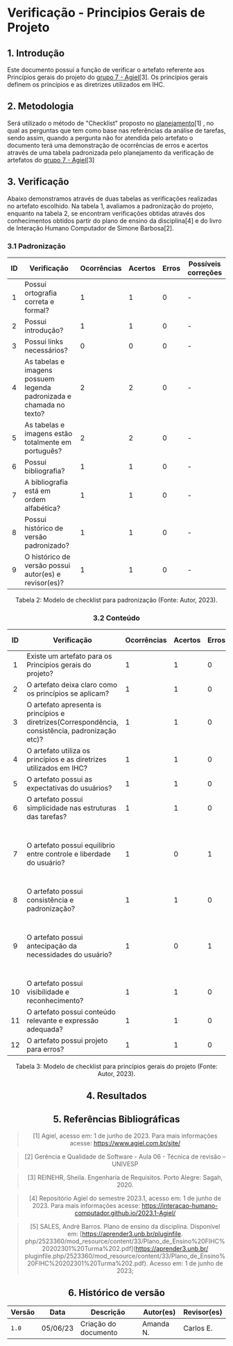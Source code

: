 # Verificação - Principios Gerais de Projeto

## 1. Introdução

Este documento possui a função de verificar o artefato referente aos Princípios gerais do 
projeto do [grupo 7 - Agiel](https://interacao-humano-computador.github.io/2023.1-Agiel/)[3]. Os princípios gerais definem os princípios e as diretrizes utilizados em IHC.


## 2. Metodologia

Será utilizado o método de "Checklist" proposto no [planejamento](../planejamento.md)[1] , no qual as 
perguntas que tem como base nas referências da análise de tarefas, sendo assim, quando a pergunta não for 
atendida pelo artefato o documento terá uma 
demonstração de ocorrências de erros e acertos através de uma tabela padronizada pelo planejamento da 
verificação de artefatos do [grupo 7 - Agiel](https://interacao-humano-computador.github.io/2023.1-Agiel/)[3]


## 3. Verificação

Abaixo demonstramos através de duas tabelas as verificações realizadas no artefato escolhido. Na tabela 1, avaliamos a padronização do projeto, enquanto na tabela 2, se encontram verificações obtidas através dos conhecimentos obtidos  partir do plano de ensino da disciplina[4] e do livro de Interação Humano Computador de Simone Barbosa[2].


### 3.1 Padronização

<center>

| ID | Verificação | Ocorrências | Acertos | Erros | Possíveis correções |
|:-:|--|--|--|--|--|
| 1 | Possui ortografia correta e formal? | 1 | 1 | 0 | - |
| 2 | Possui introdução? | 1 | 1 | 0 | - |
| 3 | Possui links necessários? | 0 | 0 | 0 | - |
| 4 | As tabelas e imagens possuem legenda padronizada e chamada no texto? | 2 | 2 | 0 | - |
| 5 | As tabelas e imagens estão totalmente em português? | 2 | 2 | 0 | - |
| 6 | Possui bibliografia? | 1 | 1 | 0 | - |
| 7 | A bibliografia está em ordem alfabética? | 1 | 1 | 0 | - |
| 8 | Possui histórico de versão padronizado? | 1 | 1 | 0 | - |
| 9 | O histórico de versão possui autor(es) e revisor(es)? | 1 | 1 | 0 | - |

Tabela 2: Modelo de checklist para padronização (Fonte: Autor, 2023).

### 3.2 Conteúdo

<center>

| ID | Verificação | Ocorrências | Acertos | Erros | Possíveis correções |
| :-: | ------- | -------- | -------- | ------ | -------- |
| 1 | Existe um artefato para os Princípios gerais do projeto? | 1 | 1 | 0 | - |
| 2 | O artefato deixa claro como os princípios se aplicam? | 1 | 1 | 0 | - |
| 3 | O artefato apresenta is princípios e diretrizes(Correspondência, consistência, padronização etc)? | 1 | 1 | 0 | - |
| 4 | O artefato utiliza os princípios e as diretrizes utilizados em IHC? | 1 | 1 | 0 | - |
| 5 | O artefato possui as expectativas do usuários? | 1 | 1 | 0 | - |
| 6 | O artefato possui simplicidade nas estruturas das tarefas? | 1 | 1 | 0 | - |
| 7 | O artefato possui equilibrio entre controle e liberdade do usuário? | 1 | 0 | 1 | Não possui o equilibrio entre controle e liberdade do usuário através da demonstração |
| 8 | O artefato possui consistência e padronização? | 1 | 1 | 0 | - |
| 9 | O artefato possui antecipação da necessidades do usuário? | 1 | 0 | 1 | Não possui a antecipação das necessidades do usuário através da demonstração |
| 10 | O artefato possui visibilidade e reconhecimento? | 1 | 1 | 0 | - |
| 11 | O artefato possui conteúdo relevante e expressão adequada? | 1 | 1 | 0 | - |
| 12 | O artefato possui projeto para erros? | 1 | 1 | 0 | - | 



Tabela 3: Modelo de checklist para princípios gerais do projeto (Fonte: Autor, 2023).

</center>

## 4. Resultados

## 5. Referências Bibliográficas

> [1] Agiel, acesso em: 1 de junho de 2023. Para mais informações acesse: <https://www.agiel.com.br/site/>

> [2] Gerência e Qualidade de Software - Aula 06 - Técnica de revisão – UNIVESP

> [3] REINEHR, Sheila. Engenharia de Requisitos. Porto Alegre: Sagah, 2020.

> [4] Repositório Agiel do semestre 2023.1, acesso em: 1 de junho de 2023. Para mais informações acesse: 
<https://interacao-humano-computador.github.io/2023.1-Agiel/>

> [5] SALES, André Barros. Plano de ensino da disciplina. Disponível em: [https://aprender3.unb.br/pluginfile.
php/2523360/mod_resource/content/33/Plano_de_Ensino%20FIHC%20202301%20Turma%202.pdf](https://aprender3.unb.br/
pluginfile.php/2523360/mod_resource/content/33/Plano_de_Ensino%20FIHC%20202301%20Turma%202.pdf). Acesso em: 1 
de junho de 2023;

## 6. Histórico de versão

| Versão | Data     | Descrição                                        | Autor(es)   | Revisor(es)   |
| ------ | -------- | ------------------------------------------------ | ----------- | ------------- |
| `1.0`  | 05/06/23 | Criação do documento | Amanda N. | Carlos E. |
